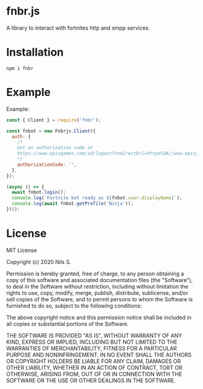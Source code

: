 # fnbr.js
A library to interact with fortnites http and xmpp services.

# Installation
```
npm i fnbr
```

# Example
Example: 
```javascript
const { Client } = require('fnbr');

const fnbot = new Fnbrjs.Client({
  auth: {
    /*
    Get an authorization code at
    https://www.epicgames.com/id/logout?redirectUrl=https%3A//www.epicgames.com/id/login%3FredirectUrl%3Dhttps%253A%252F%252Fwww.epicgames.com%252Fid%252Fapi%252Fredirect%253FclientId%253D3446cd72694c4a4485d81b77adbb2141%2526responseType%253Dcode
    */
    authorizationCode: '',
  },
});

(async () => {
  await fnbot.login();
  console.log(`Fortnite bot ready as ${fnbot.user.displayName}`);
  console.log(await fnbot.getProfile('Ninja'));
})();
```

# License
MIT License

Copyright (c) 2020 Nils S.

Permission is hereby granted, free of charge, to any person obtaining a copy
of this software and associated documentation files (the "Software"), to deal
in the Software without restriction, including without limitation the rights
to use, copy, modify, merge, publish, distribute, sublicense, and/or sell
copies of the Software, and to permit persons to whom the Software is
furnished to do so, subject to the following conditions:

The above copyright notice and this permission notice shall be included in all
copies or substantial portions of the Software.

THE SOFTWARE IS PROVIDED "AS IS", WITHOUT WARRANTY OF ANY KIND, EXPRESS OR
IMPLIED, INCLUDING BUT NOT LIMITED TO THE WARRANTIES OF MERCHANTABILITY,
FITNESS FOR A PARTICULAR PURPOSE AND NONINFRINGEMENT. IN NO EVENT SHALL THE
AUTHORS OR COPYRIGHT HOLDERS BE LIABLE FOR ANY CLAIM, DAMAGES OR OTHER
LIABILITY, WHETHER IN AN ACTION OF CONTRACT, TORT OR OTHERWISE, ARISING FROM,
OUT OF OR IN CONNECTION WITH THE SOFTWARE OR THE USE OR OTHER DEALINGS IN THE
SOFTWARE.
